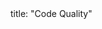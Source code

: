 <frontmatter>
title: "Code Quality"
</frontmatter>

<include src="container-inPage-asFlat.md" boilerplate />